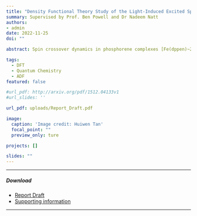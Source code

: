 ```yaml
---
title: "Density Functional Theory Study of the Light-Induced Excited Spin-State Trapping Effect in Spin Crossover Materials"
summary: Supervised by Prof. Ben Powell and Dr Nadeem Natt
authors:
- admin
date: 2022-11-25
doi: ""

abstract: Spin crossover dynamics in phosphorene complexes [Fe(dppen)~2~X~2~] (X = Br and Cl) is investigated using DFT calculations. A parameter-free computational scheme is devised to model all-atom free energy surfaces and kinetic barriers associated with the low and high spin states interconversions. The influence of halogens (X) and solvent environments (vacuum, CHCl~3~ and CH~2~Cl~2~) on the spin crossover properties of the compounds is explored.  We present full ab initio calculations on the interplay between electronic states, spin-orbit interaction, and molecular vibrations in determining the thermal and kinetic spin crossover properties. Theoretical calculations reproduce the experimentally observed trend on the influence of halogens in these compounds - Br in the coordination sphere slows kinetic relaxations of photo-induced trapped HS state and reduces thermal equilibrium temperature when compared to Cl. This results from a smaller energy gap between LS and HS states for Br. Moreover, we find that the solvents strongly affect the spin crossover properties but the changes do not follow a simple relationship with the energy gap.

tags:
  - DFT
  - Quantum Chemistry
  - ADF
featured: false

#url_pdf: http://arxiv.org/pdf/1512.04133v1
#url_slides: ''

url_pdf: uploads/Report_Draft.pdf

image:
  caption: 'Image credit: Huiwen Tan'
  focal_point: ""
  preview_only: ture

projects: []

slides: ""
---
```


---
##### Download
+ [Report Draft](Report_Draft.pdf)
+ [Supporting information](SI.pdf)
---
